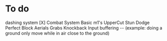 # To do
dashing system [X]
Combat System
    Basic m1's
    UpperCut
    Stun
    Dodge
    Perfect Block
    Aerials
    Grabs
    Knockback
    Input buffering -- (example: doing a ground only move while in air close to the ground)